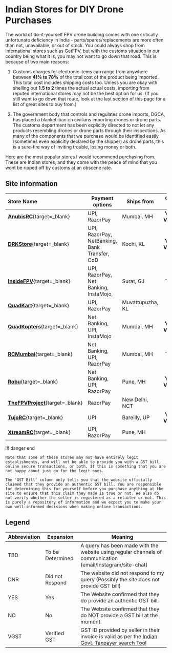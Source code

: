 # Indian Stores for DIY Drone Purchases

The world of do-it-yourself FPV drone building comes with one critically unfortunate deficiency in India - parts/spares/replacements are more often than not, unavailable, or out of stock. You could always shop from international stores such as GetFPV, but with the customs situation in our country being what it is, you may not want to go down that road. This is because of two main reasons:

1. Customs charges for electronic items can range from anywhere between **41% to 78%** of the total cost of the product being imported. This total cost includes shipping costs too. Unless you are okay with shelling out **1.5 to 2** times the actual actual costs, importing from reputed international stores may not be the best option for us. (If you still want to go down that route, look at the last section of this page for a list of great sites to buy from.)

2. The government body that controls and regulates drone imports, DGCA, has placed a blanket-ban on civilians importing drones or drone parts. The customs department has been explicitly directed to not let any products resembling drones or drone parts through their inspections. As many of the components that we purchase would be identified easily (sometimes even explicitly declared by the shipper) as drone parts, this is a sure-fire way of inviting trouble, losing money or both.

Here are the most popular stores I would recommend purchasing from. These are Indian stores, and they come with the peace of mind that you wont be ripped off by customs at an obscene rate.

## **Site information**

| **Store Name**                                                 | **Payment options**                           | **Ships from**   | **GST Bill**  |       **Contact Numbers**        |
| :------------------------------------------------------------- | --------------------------------------------- | ---------------- | :-----------: | :------------------------------: |
| [**AnubisRC**](https://anubisrc.com){target=\_blank}           | UPI, RazorPay                                 | Mumbai, MH       | **YES, VGST** | (+91)9819030753, (+91)9321623063 |
| [**DRKStore**](https://drkstore.in){target=\_blank}            | UPI, RazorPay, NetBanking, Bank Transfer, CoD | Kochi, KL        | **YES, VGST** |          +91 9778221969          |
| [**InsideFPV**](https://insidefpv.com){target=\_blank}         | UPI, RazorPay, Net Banking, InstaMojo,        | Surat, GJ        |      TBD      |         (+91)9875279534          |
| [**QuadKart**](https://QuadKart.in){target=\_blank}            | UPI, RazorPay                                 | Muvattupuzha, KL |      NO       |         (+91)8281205193          |
| [**QuadKopters**](https://QuadKopters.com){target=\_blank}     | Net Banking, UPI, InstaMojo                   | Mumbai, MH       | **YES, VGST** |         (+91)8879926216          |
| [**RCMumbai**](https://rcmumbai.com){target=\_blank}           | Net Banking, UPI, RazorPay                    | Mumbai, MH       |      TBD      | (+91)7678013993, (+91)7718043333 |
| [**Robu**](https://Robu.in){target=\_blank}                    | Net Banking, UPI, RazorPay                    | Pune, MH         | **YES, VGST** |          1800 266 6123           |
| [**TheFPVProject**](https://thefpvproject.com){target=\_blank} | RazorPay                                      | New Delhi, NCT   |      NO       |         (+91)8750446575          |
| [**TujoRC**](https://tujorc.com){target=\_blank}               | UPI                                           | Bareilly, UP     | **YES, VGST** |         (+91)9328678327          |
| [**XtreamRC**](https://xtreamrc.com){target=\_blank}           | UPI, RazorPay                                 | Pune, MH         |      NO       |         (+91)9611195898          |

!!! danger end

    Note that some of these stores may not have entirely legit establishments, and will not be able to provide you with a GST bill, online secure transactions, or both. If this is something that you are not happy about just go for the legit ones.

    The 'GST Bill' column only tells you that the website officially claimed that they provide an authentic GST bill. You are responsible for determining this for yourself before you purchase anything at the site to ensure that this claim they made is true or not. We also do not verify whether the seller is registered as a retailer or not. This is purely a repository of information and we expect you to make your own well-informed decisions when making online transactions.

## Legend

| Abbreviation | Expansion        | Meaning                                                                                                                                           |
| ------------ | ---------------- | ------------------------------------------------------------------------------------------------------------------------------------------------- |
| TBD          | To be Determined | A query has been made with the website using regular channels of communication (email/Instagram/site-chat)                                        |
| DNR          | Did not Respond  | The website did not respond to my query (Possibly the site does not provide GST bill)                                                             |
| YES          | Yes              | The Website confirmed that they do provide an authentic GST bill.                                                                                 |
| NO           | No               | The Website confirmed that they do NOT provide a GST bill at the moment.                                                                          |
| VGST         | Verified GST     | GST ID provided by seller in their invoice is valid as per the [Indian Govt. Taxpayer search Tool](https://services.gst.gov.in/services/searchtp) |
